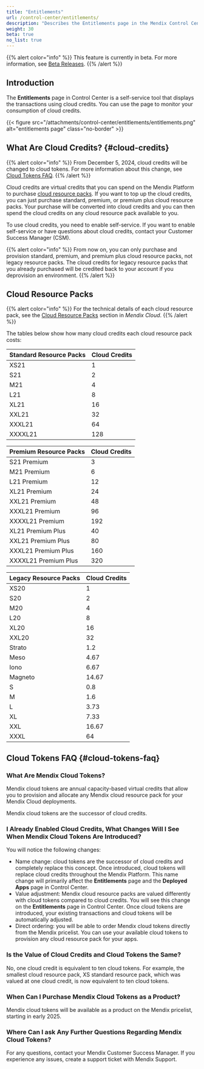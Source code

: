 ```yaml
---
title: "Entitlements"
url: /control-center/entitlements/
description: "Describes the Entitlements page in the Mendix Control Center."
weight: 30
beta: true
no_list: true 
---
```


{{% alert color="info" %}}
This feature is currently in beta. For more information, see [Beta Releases](/releasenotes/beta-features/).
{{% /alert %}}

## Introduction

The **Entitlements** page in Control Center is a self-service tool that displays the transactions using cloud credits. You can use the page to monitor your consumption of cloud credits.

{{< figure src="/attachments/control-center/entitlements/entitlements.png" alt="entitlements page" class="no-border" >}}

## What Are Cloud Credits? {#cloud-credits}

{{% alert color="info" %}}
From December 5, 2024, cloud credits will be changed to cloud tokens. For more information about this change, see [Cloud Tokens FAQ](#cloud-tokens-faq).
{{% /alert %}}

Cloud credits are virtual credits that you can spend on the Mendix Platform to purchase [cloud resource packs](/developerportal/deploy/mendix-cloud-deploy/#resource-pack). If you want to top up the cloud credits, you can just purchase standard, premium, or premium plus cloud resource packs. Your purchase will be converted into cloud credits and you can then spend the cloud credits on any cloud resource pack available to you.

To use cloud credits, you need to enable self-service. If you want to enable self-service or have questions about cloud credits, contact your Customer Success Manager (CSM).

{{% alert color="info" %}}
From now on, you can only purchase and provision standard, premium, and premium plus cloud resource packs, not legacy resource packs. The cloud credits for legacy resource packs that you already purchased will be credited back to your account if you deprovision an environment.
{{% /alert %}}

## Cloud Resource Packs

{{% alert color="info" %}}
For the technical details of each cloud resource pack, see the [Cloud Resource Packs](/developerportal/deploy/mendix-cloud-deploy/#resource-pack) section in *Mendix Cloud*.
{{% /alert %}}

The tables below show how many cloud credits each cloud resource pack costs:

| Standard Resource Packs    | Cloud Credits |
| ------------------------------ | ------------- |
| XS21                           | 1             |
| S21                            | 2             |
| M21                            | 4             |
| L21                            | 8             |
| XL21                           | 16            |
| XXL21                          | 32            |
| XXXL21                         | 64            |
| XXXXL21                        | 128           |

|Premium Resource Packs                  | Cloud Credits |
| ------------------------------ | ------------- |
| S21 Premium                    | 3             |
| M21 Premium                    | 6             |
| L21 Premium                    | 12            |
| XL21 Premium                   | 24            |
| XXL21 Premium                  | 48            |
| XXXL21 Premium                 | 96            |
| XXXXL21 Premium                | 192           |
| XL21 Premium Plus              | 40            |
| XXL21 Premium Plus             | 80            |
| XXXL21 Premium Plus            | 160           |
| XXXXL21 Premium Plus           | 320           |

| Legacy Resource Packs | Cloud Credits |
| ------------------------------ | ------------- |
| XS20    | 1             |
| S20     | 2             |
| M20     | 4             |
| L20     | 8             |
| XL20    | 16            |
| XXL20   | 32            |
| Strato  | 1.2           |
| Meso    | 4.67          |
| Iono    | 6.67          |
| Magneto | 14.67         |
| S       | 0.8           |
| M       | 1.6           |
| L       | 3.73          |
| XL      | 7.33          |
| XXL     | 16.67         |
| XXXL    | 64            |

## Cloud Tokens FAQ {#cloud-tokens-faq}

### What Are Mendix Cloud Tokens?

Mendix cloud tokens are annual capacity-based virtual credits that allow you to provision and allocate any Mendix cloud resource pack for your Mendix Cloud deployments.

Mendix cloud tokens are the successor of cloud credits.

### I Already Enabled Cloud Credits, What Changes Will I See When Mendix Cloud Tokens Are Introduced?

You will notice the following changes:

* Name change: cloud tokens are the successor of cloud credits and completely replace this concept. Once introduced, cloud tokens will replace cloud credits throughout the Mendix Platform. This name change will primarily affect the **Entitlements** page and the **Deployed Apps** page in Control Center.
* Value adjustment: Mendix cloud resource packs are valued differently with cloud tokens compared to cloud credits. You will see this change on the **Entitlements** page in Control Center. Once cloud tokens are introduced, your existing transactions and cloud tokens will be automatically adjusted.
* Direct ordering: you will be able to order Mendix cloud tokens directly from the Mendix pricelist. You can use your available cloud tokens to provision any cloud resource pack for your apps.

### Is the Value of Cloud Credits and Cloud Tokens the Same?

No, one cloud credit is equivalent to ten cloud tokens. For example, the smallest cloud resource pack, XS standard resource pack, which was valued at one cloud credit, is now equivalent to ten cloud tokens.

### When Can I Purchase Mendix Cloud Tokens as a Product?

Mendix cloud tokens will be available as a product on the Mendix pricelist, starting in early 2025.

### Where Can I ask Any Further Questions Regarding Mendix Cloud Tokens?

For any questions, contact your Mendix Customer Success Manager. If you experience any issues, create a support ticket with Mendix Support.
